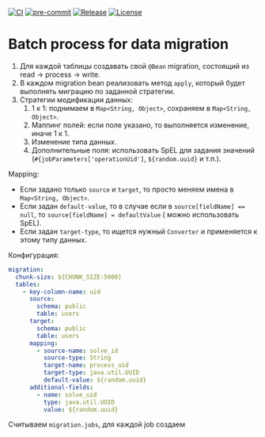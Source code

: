 [![CI](https://github.com/Romanow/data-migration-lib/actions/workflows/build.yml/badge.svg?branch=master)](https://github.com/Romanow/data-migration-lib/actions/workflows/build.yml)
[![pre-commit](https://img.shields.io/badge/pre--commit-enabled-brightgreen?logo=pre-commit)](https://github.com/pre-commit/pre-commit)
[![Release](https://img.shields.io/github/v/release/Romanow/data-migration-lib?logo=github&sort=semver)](https://github.com/Romanow/data-migration-lib/releases/latest)
[![License](https://img.shields.io/github/license/Romanow/data-migration-lib)](https://github.com/Romanow/data-migration-lib/blob/master/LICENSE)

# Batch process for data migration

1. Для каждой таблицы создавать свой `@Bean` migration, состоящий из read -> process -> write.
2. В каждом migration bean реализовать метод `apply`, который будет выполнять миграцию по заданной стратегии.
3. Стратегии модификации данных:
    1. 1 к 1: поднимаем в `Map<String, Object>`, сохраняем в `Map<String, Object>`.
    2. Маппинг полей: если поле указано, то выполняется изменение, иначе 1 к 1.
    3. Изменение типа данных.
    4. Дополнительные поля: использовать SpEL для задания значений (`#{jobParameters['operationUid']`,
       `${random.uuid}` и т.п.).

Mapping:

* Если задано только `source` и `target`, то просто меняем имена в `Map<String, Object>`.
* Если задан `default-value`, то в случае если в `source[fieldName] == null`, то `source[fieldName] = defaultValue` (
  можно использовать SpEL).
* Если задан `target-type`, то ищется нужный `Converter` и применяется к этому типу данных.

Конфигурация:

```yaml
migration:
  chunk-size: ${CHUNK_SIZE:5000}
  tables:
    - key-column-name: uid
      source:
        schema: public
        table: users
      target:
        schema: public
        table: users
      mapping:
        - source-name: solve_id
          source-type: String
          target-name: process_uid
          target-type: java.util.UUID
          default-value: ${random.uuid}
      additional-fields:
        - name: solve_uid
          type: java.util.UUID
          value: ${random.uuid}
```

Считываем `migration.jobs`, для каждой job создаем
